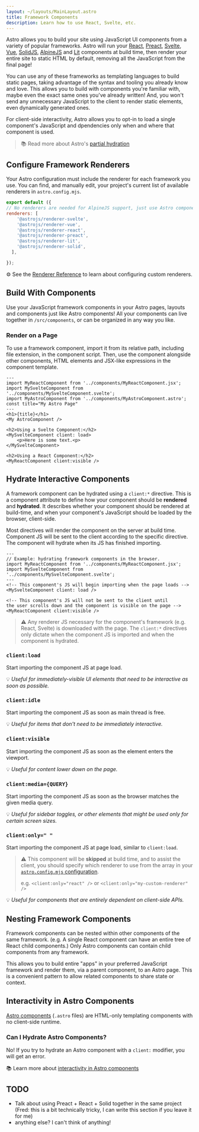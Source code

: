 ```yaml
---
layout: ~/layouts/MainLayout.astro
title: Framework Components
description: Learn how to use React, Svelte, etc.
---
```

Astro allows you to build your site using JavaScript UI components from a variety of popular frameworks. Astro will run your [React](https://reactjs.org/), [Preact](https://preactjs.com/), [Svelte](https://svelte.dev/), [Vue](https://vuejs.org/), [SolidJS](https://www.solidjs.com/), [AlpineJS](https://alpinejs.dev/) and [Lit](https://lit.dev/) components at build time, then render your entire site to static HTML by default, removing all the JavaScript from the final page!

You can use any of these frameworks as templating languages to build static pages, taking advantage of the syntax and tooling you already know and love. This allows you to build with components you're familiar with, maybe even the exact same ones you've already written! And, you won't send any unnecessary JavaScript to the client to render static elements, even dynamically generated ones.

For client-side interactivity, Astro allows you to opt-in to load a single component's JavaScript and dpendencies only when and where that component is used.

> 📚 Read more about Astro's [partial hydration](en/core-concepts/partial-hydration)

## Configure Framework Renderers

Your Astro configuration must include the renderer for each framework you use. You can find, and manually edit, your project's current list of available renderers in `astro.config.mjs`.

```js
export default ({
// No renderers are needed for AlpineJS support, just use Astro components!
renderers: [
    '@astrojs/renderer-svelte',
    '@astrojs/renderer-vue',
    '@astrojs/renderer-react',
    '@astrojs/renderer-preact',
    '@astrojs/renderer-lit',
    '@astrojs/renderer-solid',
  ],

});
```

⚙️ See the [Renderer Reference](/en/reference/renderer-reference) to learn about configuring custom renderers.

## Build With Components

Use your JavaScript framework components in your Astro pages, layouts and components just like Astro components! All your components can live together in `/src/components`, or can be organized in any way you like.

### Render on a Page

To use a framework component, import it from its relative path, including file extension, in the component script. Then, use the component alongside other components, HTML elements and JSX-like expressions in the component template. 
```astro
---
import MyReactComponent from '../components/MyReactComponent.jsx';
import MySvelteComponent from '../components/MySvelteComponent.svelte';
import MyAstroComponent from '../components/MyAstroComponent.astro';
const title="My Astro Page"
---
<h1>{title}</h1>
<My AstroComponent />

<h2>Using a Svelte Component:</h2>
<MySvelteComponent client: load>
    <p>Here is some text.<p>
</MySvelteComponent>

<h2>Using a React Component:</h2>
<MyReactComponent client:visible />
```

## Hydrate Interactive Components

A framework component can be hydrated using a `client:*` directive. This is a component attribute to define how your component should be **rendered** and **hydrated**. It describes whether your component should be rendered at build-time, and when your component's JavaScript should be loaded by the browser, client-side.

Most directives will render the component on the server at build time. Component JS will be sent to the client according to the specific directive. The component will hydrate when its JS has finished importing.

```astro
---
// Example: hydrating framework components in the browser.
import MyReactComponent from '../components/MyReactComponent.jsx';
import MySvelteComponent from '../components/MySvelteComponent.svelte';
---
<!-- This component's JS will begin importing when the page loads -->
<MySvelteComponent client: load />

<!-- This component's JS will not be sent to the client until 
the user scrolls down and the component is visible on the page -->
<MyReactComponent client:visible />
```

>⚠️ Any renderer JS necessary for the component's framework (e.g. React, Svelte) is downloaded with the page. The `client:*` directives only dictate when the component JS is imported and when the component is hydrated.

### `client:load`

Start importing the component JS at page load.

💡 *Useful for immediately-visible UI elements that need to be interactive as soon as possible.*

### `client:idle`

Start importing the component JS as soon as main thread is free.

💡 *Useful for items that don't need to be immediately interactive.*

### `client:visible`

Start importing the component JS as soon as the element enters the viewport.

💡 *Useful for content lower down on the page.*

### `client:media={QUERY}`

Start importing the component JS as soon as the browser matches the given media query.

💡 *Useful for sidebar toggles, or other elements that might be used only for certain screen sizes.*

### `client:only=" "`

Start importing the component JS at page load, similar to `client:load`.

 >⚠️ This component will be **skipped** at build time, and to assist the client, you should specify which renderer to use from the array in your [`astro.config.mjs` configuration](/en/reference/configuration-reference).
 >
 > e.g. `<client:only="react" />` or `<client:only="my-custom-renderer" />`
 
 💡 *Useful for components that are entirely dependent on client-side APIs.* 

## Nesting Framework Components

Framework components can be nested within other components of the same framework. (e.g. A single React component can have an entire tree of React child components.) Only Astro components can contain child components from any framework.

This allows you to build entire "apps" in your preferred JavaScript framework and render them, via a parent component, to an Astro page. This is a convenient pattern to allow related components to share state or context.

## Interactivity in Astro Components

[Astro components](/en/core-concepts/astro-components) (`.astro` files) are HTML-only templating components with no client-side runtime. 

### Can I Hydrate Astro Components?

No! If you try to hydrate an Astro component with a `client:` modifier, you will get an error.

📚 Learn more about [interactivity in Astro components](/en/core-concepts/astro-components#client-side-scripts) 

## TODO

- Talk about using Preact + React + Solid together in the same project (Fred: this is a bit technically tricky, I can write this section if you leave it for me)
- anything else? I can't think of anything!


[mdn-io]: https://developer.mozilla.org/en-US/docs/Web/API/Intersection_Observer_API
[mdn-ric]: https://developer.mozilla.org/en-US/docs/Web/API/Window/requestIdleCallback
[mdn-mm]: https://developer.mozilla.org/en-US/docs/Web/API/Window/matchMedia
